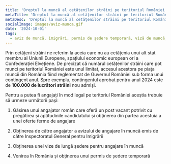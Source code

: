 ```yaml
---
title: 'Dreptul la muncă al cetățenilor străini pe teritoriul României'
metaTitle: 'Dreptul la muncă al cetățenilor străini pe teritoriul României'
metaDesc: 'Dreptul la muncă al cetățenilor străini pe teritoriul României: aviz de muncă, viză de lungă ședere în scop de muncă, permis de ședere temporară.'
socialImage: images/aviz-munca.gif
date: '2024-10-01'
tags:
  - aviz de muncă, imigrări, permis de ședere temporară, viză de muncă, viză de lungă ședere, IGI
---
```



Prin cetățeni străini ne referim la aceia care nu au cetățenia unui alt stat membru al Uniunii Europene, spațiului economic european ori a Confederației Elvețiene. 
De precizat că numărul cetățenilor străini care pot munci pe teritoriul României este unul limitat, accesul acestora pe piața muncii din România fiind reglementat de Guvernul României sub forma unui contingent anul.
Spre exemplu, contingentul aprobat pentru anul 2024 este de **100.000 de lucrători străini** nou admiși.

Pentru a putea fi angajați în mod legal pe teritoriul României aceștia trebuie să urmeze următorii pași: 

1. Găsirea unui angajator român care oferă un post vacant potrivit cu pregătirea și aptitudinile candidatului și obținerea din partea acestuia a unei oferte ferme de angajare

2. Obținerea de către angajator a avizului de angajare în muncă emis de către Inspectoratul General pentru Imigrării

3. Obținerea unei vize de lungă ședere pentru angajare în muncă

4. Venirea în România și obținerea unui permis de ședere temporară 
